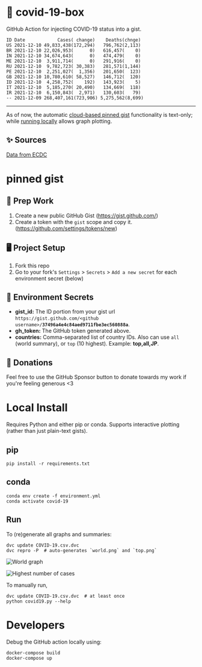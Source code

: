 # 🏥 covid-19-box

GitHub Action for injecting COVID-19 status into a gist.

```
ID Date            Cases( change)    Deaths(chnge)
US 2021-12-10 49,833,438(172,294)   796,762(2,113)
BR 2021-12-10 22,026,953(      0)   616,457(    0)
IN 2021-12-10 34,674,643(      0)   474,479(    0)
ME 2021-12-10  3,911,714(      0)   291,916(    0)
RU 2021-12-10  9,782,723( 30,383)   281,571(1,144)
PE 2021-12-10  2,251,027(  1,356)   201,650(  123)
GB 2021-12-10 10,780,610( 58,527)   146,712(  120)
ID 2021-12-10  4,258,752(    192)   143,923(    5)
IT 2021-12-10  5,185,270( 20,490)   134,669(  118)
IR 2021-12-10  6,150,843(  2,971)   130,603(   79)
-- 2021-12-09 268,407,161(723,906) 5,275,562(8,699)
```

---

As of now, the automatic [cloud-based pinned gist](#pinned-gist) functionality is text-only;
while [running locally](#local-install) allows graph plotting.

## ✨ Sources

[Data from ECDC](https://www.ecdc.europa.eu/en/publications-data/download-todays-data-geographic-distribution-covid-19-cases-worldwide)

# pinned gist

## 🎒 Prep Work
1. Create a new public GitHub Gist (https://gist.github.com/)
1. Create a token with the `gist` scope and copy it. (https://github.com/settings/tokens/new)

## 🖥 Project Setup
1. Fork this repo
1. Go to your fork's `Settings` > `Secrets` > `Add a new secret` for each environment secret (below)

## 🤫 Environment Secrets
- **gist_id:** The ID portion from your gist url `https://gist.github.com/<github username>/`**`37496a4e4c84aed9711fbe3ec560888a`**.
- **gh_token:** The GitHub token generated above.
- **countries:** Comma-separated list of country IDs. Also can use `all` (world summary), or `top` (10 highest). Example: **top,all,JP**.

## 💸 Donations

Feel free to use the GitHub Sponsor button to donate towards my work if you're feeling generous <3

# Local Install

Requires Python and either pip or conda. Supports interactive plotting (rather than just plain-text gists).

## pip

```
pip install -r requirements.txt
```

## conda

```
conda env create -f environment.yml
conda activate covid-19
```

## Run

To (re)generate all graphs and summaries:

```
dvc update COVID-19.csv.dvc
dvc repro -P  # auto-generates `world.png` and `top.png`
```

![World graph](world.png)

![Highest number of cases](top.png)

To manually run,

```
dvc update COVID-19.csv.dvc  # at least once
python covid19.py --help
```

# Developers

Debug the GitHub action locally using:

```
docker-compose build
docker-compose up
```
